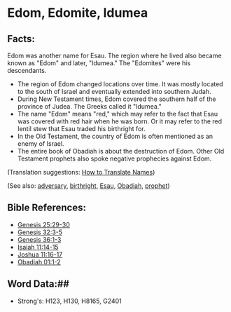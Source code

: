 # Edom, Edomite, Idumea #

## Facts: ##

Edom was another name for Esau. The region where he lived also became known as "Edom" and later, "Idumea." The "Edomites" were his descendants.

* The region of Edom changed locations over time. It was mostly located to the south of Israel and eventually extended into southern Judah.
* During New Testament times, Edom covered the southern half of the province of Judea. The Greeks called it "Idumea."
* The name "Edom" means "red," which may refer to the fact that Esau was covered with red hair when he was born. Or it may refer to the red lentil stew that Esau traded his birthright for.
* In the Old Testament, the country of Edom is often mentioned as an enemy of Israel.
* The entire book of Obadiah is about the destruction of Edom. Other Old Testament prophets also spoke negative prophecies against Edom.

(Translation suggestions: [How to Translate Names](rc://en/ta/man/translate/translate-names))

(See also: [adversary](../other/adversary.md), [birthright](../kt/birthright.md), [Esau](../other/esau.md), [Obadiah](../other/obadiah.md), [prophet](../kt/prophet.md))

## Bible References: ##

* [Genesis 25:29-30](rc://en/tn/help/gen/25/29)
* [Genesis 32:3-5](rc://en/tn/help/gen/32/03)
* [Genesis 36:1-3](rc://en/tn/help/gen/36/01)
* [Isaiah 11:14-15](rc://en/tn/help/isa/11/14)
* [Joshua 11:16-17](rc://en/tn/help/jos/11/16)
* [Obadiah 01:1-2](rc://en/tn/help/oba/01/01)

## Word Data:##

* Strong's: H123, H130, H8165, G2401

